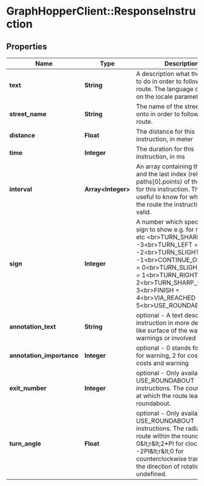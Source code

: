 # GraphHopperClient::ResponseInstruction

## Properties
Name | Type | Description | Notes
------------ | ------------- | ------------- | -------------
**text** | **String** | A description what the user has to do in order to follow the route. The language depends on the locale parameter. | [optional] 
**street_name** | **String** | The name of the street to turn onto in order to follow the route. | [optional] 
**distance** | **Float** | The distance for this instruction, in meter | [optional] 
**time** | **Integer** | The duration for this instruction, in ms | [optional] 
**interval** | **Array&lt;Integer&gt;** | An array containing the first and the last index (relative to paths[0].points) of the points for this instruction. This is useful to know for which part of the route the instructions are valid. | [optional] 
**sign** | **Integer** | A number which specifies the sign to show e.g. for right turn etc &lt;br&gt;TURN_SHARP_LEFT &#x3D; -3&lt;br&gt;TURN_LEFT &#x3D; -2&lt;br&gt;TURN_SLIGHT_LEFT &#x3D; -1&lt;br&gt;CONTINUE_ON_STREET &#x3D; 0&lt;br&gt;TURN_SLIGHT_RIGHT &#x3D; 1&lt;br&gt;TURN_RIGHT &#x3D; 2&lt;br&gt;TURN_SHARP_RIGHT &#x3D; 3&lt;br&gt;FINISH &#x3D; 4&lt;br&gt;VIA_REACHED &#x3D; 5&lt;br&gt;USE_ROUNDABOUT &#x3D; 6 | [optional] 
**annotation_text** | **String** | optional - A text describing the instruction in more detail, e.g. like surface of the way, warnings or involved costs. | [optional] 
**annotation_importance** | **Integer** | optional - 0 stands for INFO, 1 for warning, 2 for costs, 3 for costs and warning | [optional] 
**exit_number** | **Integer** | optional - Only available for USE_ROUNDABOUT instructions. The count of exits at which the route leaves the roundabout. | [optional] 
**turn_angle** | **Float** | optional - Only available for USE_ROUNDABOUT instructions. The radian of the route within the roundabout - 0&amp;lt;r&amp;lt;2*PI for clockwise and -2PI&amp;lt;r&amp;lt;0 for counterclockwise transit. Null if the direction of rotation is undefined. | [optional] 


